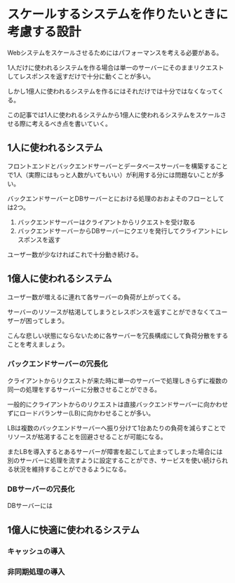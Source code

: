 # スケールするシステムを作りたいときに考慮する設計

Webシステムをスケールさせるためにはパフォーマンスを考える必要がある。

1人だけに使われるシステムを作る場合は単一のサーバーにそのままリクエストしてレスポンスを返すだけで十分に動くことが多い。

しかし1億人に使われるシステムを作るにはそれだけでは十分ではなくなってくる。

この記事では1人に使われるシステムから1億人に使われるシステムをスケールさせる際に考えるべき点を書いていく。

## 1人に使われるシステム

フロントエンドとバックエンドサーバーとデータベースサーバーを構築することで1人（実際にはもっと人数がいてもいい）が利用する分には問題ないことが多い。

バックエンドサーバーとDBサーバーとにおける処理のおおよそのフローとしては2つ。

1. バックエンドサーバーはクライアントからリクエストを受け取る
1. バックエンドサーバーからDBサーバーにクエリを発行してクライアントにレスポンスを返す

ユーザー数が少なければこれで十分動き続ける。

## 1億人に使われるシステム

ユーザー数が増えるに連れて各サーバーの負荷が上がってくる。

サーバーのリソースが枯渇してしまうとレスポンスを返すことができなくてユーザーが困ってしまう。

こんな悲しい状態にならないために各サーバーを冗長構成にして負荷分散をすることを考えましょう。

### バックエンドサーバーの冗長化

クライアントからリクエストが来た時に単一のサーバーで処理しきらずに複数の同一の処理をするサーバーに分散させることができる。

一般的にクライアントからのリクエストは直接バックエンドサーバーに向かわせずにロードバランサー(LB)に向かわせることが多い。

LBは複数のバックエンドサーバーへ振り分けて1台あたりの負荷を減らすことでリソースが枯渇することを回避させることが可能になる。

またLBを導入するとあるサーバーが障害を起こして止まってしまった場合には別のサーバーに処理を流すように設定することができ、サービスを使い続けられる状況を維持することができるようになる。

### DBサーバーの冗長化

DBサーバーには

## 1億人に快適に使われるシステム

### キャッシュの導入

### 非同期処理の導入
